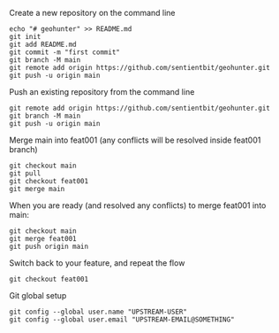 Create a new repository on the command line

```
echo "# geohunter" >> README.md
git init
git add README.md
git commit -m "first commit"
git branch -M main
git remote add origin https://github.com/sentientbit/geohunter.git
git push -u origin main
```

Push an existing repository from the command line

```
git remote add origin https://github.com/sentientbit/geohunter.git
git branch -M main
git push -u origin main
```

Merge main into feat001 (any conflicts will be resolved inside feat001 branch)

```
git checkout main
git pull
git checkout feat001
git merge main
```

When you are ready (and resolved any conflicts) to merge feat001 into main:

```
git checkout main
git merge feat001
git push origin main
```

Switch back to your feature, and repeat the flow

```
git checkout feat001
```

Git global setup

```
git config --global user.name "UPSTREAM-USER"
git config --global user.email "UPSTREAM-EMAIL@SOMETHING"
```